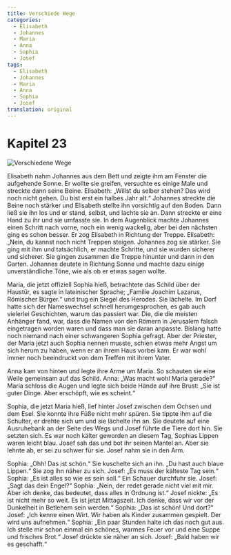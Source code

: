 ```yaml
---
title: Verschiede Wege
categories:
  - Elisabeth
  - Johannes
  - Maria
  - Anna
  - Sophia
  - Josef
tags:
  - Elisabeth
  - Johannes
  - Maria
  - Anna
  - Sophia
  - Josef
translation: original
---
```


# Kapitel 23

![Verschiedene Wege](media/illustrations/chapter23.jpg)

Elisabeth nahm Johannes aus dem Bett und zeigte ihm am Fenster die aufgehende Sonne.
Er wollte sie greifen, versuchte es einige Male und streckte dann seine Beine.
Elisabeth: „Willst du selber stehen?
Das wird noch nicht gehen.
Du bist erst ein halbes Jahr alt.“
Johannes streckte die Beine noch stärker und Elisabeth stellte ihn vorsichtig auf den Boden.
Dann ließ sie ihn los und er stand, selbst, und lachte sie an.
Dann streckte er eine Hand zu ihr und sie umfasste sie.
In dem Augenblick machte Johannes einen Schritt nach vorne, noch ein wenig wackelig, aber bei den nächsten ging es schon besser.
Er zog Elisabeth in Richtung der Treppe.
Elisabeth: „Nein, du kannst noch nicht Treppen steigen.
Johannes zog sie stärker.
Sie ging mit ihm und tatsächlich, er machte Schritte, und sie wurden sicherer und sicherer.
Sie gingen zusammen die Treppe hinunter und dann in den Garten.
Johannes deutete in Richtung Sonne und machte dazu einige unverständliche Töne, wie als ob er etwas sagen wollte.

Maria, die jetzt offiziell Sophia hieß, betrachtete das Schild über der Haustür, es sagte in lateinischer Sprache; „Familie Joachim Lazarus, Römischer Bürger.“
und trug ein Siegel des Herodes.
Sie lächelte.
Im Dorf hatte sich der Nameswechsel schnell herumgesprochen, es gab auch vielerlei Geschichten, warum das passiert war.
Die, die die meisten Anhänger fand, war, dass die Namen von den Römern in Jerusalem falsch eingetragen worden waren und dass man sie daran anpasste.
Bislang hatte noch niemand nach einer schwangeren Sophia gefragt.
Aber der Priester, der Maria jetzt auch Sophia nennen musste, schien etwas mehr Angst um sich herum zu haben, wenn er an ihrem Haus vorbei kam.
Er war wohl immer noch beeindruckt von dem Treffen mit ihrem Vater.

Anna kam von hinten und legte ihre Arme um Maria.
So schauten sie eine Weile gemeinsam auf das Schild.
Anna: „Was macht wohl Maria gerade?“
Maria schloss die Augen und legte sich beide Hände auf ihre Brust: „Sie ist guter Dinge.
Aber erschöpft, wie es scheint.“

Sophia, die jetzt Maria hieß, lief hinter Josef zwischen dem Ochsen und dem Esel.
Sie konnte ihre Füße nicht mehr spüren.
Sie tippte ihm auf die Schulter, er drehte sich um und sie lächelte ihn an.
Sie deutete auf eine Ausruhebank an der Seite des Wegs und Josef führte die Tiere dort hin.
Sie setzten sich.
Es war noch kälter geworden an diesem Tag, Sophias Lippen waren leicht blau.
Josef sah das und bot ihr seinen Mantel an.
Aber sie lehnte ab, er sei zu schwer für sie.
Josef nahm sie in den Arm.

Sophia: „Ohh! Das ist schön.“
Sie kuschelte sich an ihn.
„Du hast auch blaue Lippen.“
Sie zog ihn näher zu sich.
Josef: „Es muss der kälteste Tag sein.“
Sophia: „Es ist alles so wie es sein soll.“
Ein Schauer durchfuhr sie.
Josef: „Sagt das dein Engel?“
Sophia: „Nein, der redet gerade nicht viel mit mir.
Aber ich denke, das bedeutet, dass alles in Ordnung ist.“
Josef nickte: „Es ist nicht mehr so weit.
Es ist jetzt Mittagszeit.
Ich denke, dass wir vor der Dunkelheit in Betlehem sein werden.“
Sophia: „Das ist schön! Und dort?“
Josef: „Ich kenne einen Wirt.
Wir haben als Kinder zusammen gespielt.
Der wird uns aufnehmen.“
Sophia: „Ein paar Stunden halte ich das noch gut aus.
Ich stelle mir schon einmal ein schönes, warmes Feuer vor und eine Suppe und frisches Brot.“
Josef drückte sie näher an sich.
Josef: „Bald haben wir es geschafft.“
